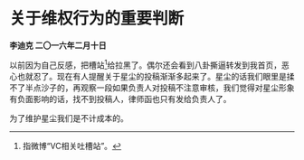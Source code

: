 # 关于维权行为的重要判断
**李迪克	二〇一六年二月十日**

以前因为自己反感，把槽站[^1]给拉黑了。偶尔还会看到八卦撕逼转发到我首页，恶心也就忍了。现在有人提醒关于星尘的投稿渐渐多起来了。星尘的话我们眼里是揉不了半点沙子的，再观察一段如果负责人对投稿不注意审核，我们觉得对星尘形象有负面影响的话，找不到投稿人，律师函也只有发给负责人了。  

为了维护星尘我们是不计成本的。  

[^1]: 指微博“VC相关吐槽站”。
